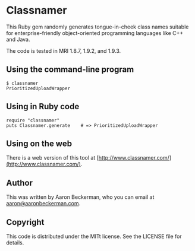 # Classnamer

This Ruby gem randomly generates tongue-in-cheek class names suitable for
enterprise-friendly object-oriented programming languages like C++ and Java.

The code is tested in MRI 1.8.7, 1.9.2, and 1.9.3.

## Using the command-line program

    $ classnamer
    PrioritizedUploadWrapper

## Using in Ruby code

    require "classnamer"
    puts Classnamer.generate    # => PrioritizedUploadWrapper

## Using on the web

There is a web version of this tool at
[http://www.classnamer.com/](http://www.classnamer.com/).

## Author

This was written by Aaron Beckerman, who you can email at
aaron@aaronbeckerman.com.

## Copyright

This code is distributed under the MITt license. See the LICENSE file for
details.
